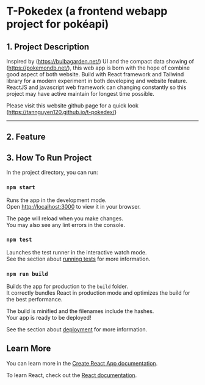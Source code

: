 # T-Pokedex (a frontend webapp project for pokéapi)

## 1. Project Description

Inspired by (https://bulbagarden.net/) UI and the compact data showing of (https://pokemondb.net/), this web app is born with the hope of combine good aspect of both website. Build with React framework and Tailwind library for a modern experiment in both developing and website feature. ReactJS and javascript web framework can changing constantly so this project may have active maintain for longest time possible.

Please visit this website github page for a quick look (https://tannguyen120.github.io/t-pokedex/)

---

## 2. Feature

## 3. How To Run Project

In the project directory, you can run:

### `npm start`

Runs the app in the development mode.\
Open [http://localhost:3000](http://localhost:3000) to view it in your browser.

The page will reload when you make changes.\
You may also see any lint errors in the console.

### `npm test`

Launches the test runner in the interactive watch mode.\
See the section about [running tests](https://facebook.github.io/create-react-app/docs/running-tests) for more information.

### `npm run build`

Builds the app for production to the `build` folder.\
It correctly bundles React in production mode and optimizes the build for the best performance.

The build is minified and the filenames include the hashes.\
Your app is ready to be deployed!

See the section about [deployment](https://facebook.github.io/create-react-app/docs/deployment) for more information.

## Learn More

You can learn more in the [Create React App documentation](https://facebook.github.io/create-react-app/docs/getting-started).

To learn React, check out the [React documentation](https://reactjs.org/).
